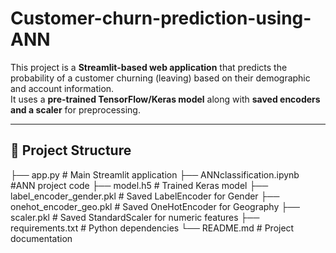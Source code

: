 # Customer-churn-prediction-using-ANN

This project is a **Streamlit-based web application** that predicts the probability of a customer churning (leaving) based on their demographic and account information.  
It uses a **pre-trained TensorFlow/Keras model** along with **saved encoders and a scaler** for preprocessing.

---

## 📂 Project Structure

├── app.py # Main Streamlit application
├── ANNclassification.ipynb #ANN project code
├── model.h5 # Trained Keras model
├── label_encoder_gender.pkl # Saved LabelEncoder for Gender
├── onehot_encoder_geo.pkl # Saved OneHotEncoder for Geography
├── scaler.pkl # Saved StandardScaler for numeric features
├── requirements.txt # Python dependencies
└── README.md # Project documentation

